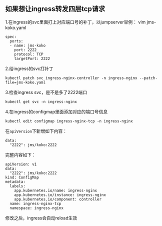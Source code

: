 ## 如果想让ingress转发四层tcp请求
1.在ingress的svc里面打上对应端口号的补丁，以jumpserver举例：
vim jms-koko.yaml
```
spec:
  ports:
  - name: jms-koko
    port: 2222
    protocol: TCP
    targetPort: 2222
```

2.给ingress的svc打补丁
```
kubectl patch svc ingress-nginx-controller -n ingress-nginx --patch-file=jms-koko.yaml
```

3.检查ingress svc，是不是多了2222端口
```
kubectl get svc -n ingress-nginx
```

4.在ingress的configmap里面添加对应的端口号信息
```
kubectl edit configmap ingress-nginx-tcp -n ingress-nginx
```
在`apiVersion`下新增如下内容：
```
data:
  "2222": jms/koko:2222
```
完整内容如下：
```
apiVersion: v1
data:
  "2222": jms/koko:2222
kind: ConfigMap
metadata:
  labels:
    app.kubernetes.io/name: ingress-nginx
    app.kubernetes.io/instance: ingress-nginx
    app.kubernetes.io/component: controller
  name: ingress-nginx-tcp
  namespace: ingress-nginx
```
修改之后，ingress会自动reload生效
